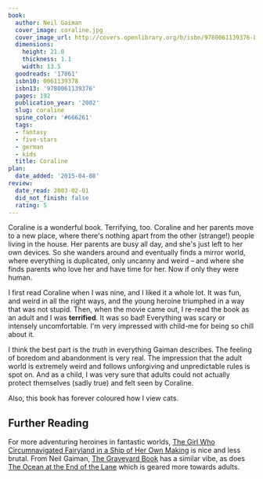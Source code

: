 ```yaml
---
book:
  author: Neil Gaiman
  cover_image: coraline.jpg
  cover_image_url: http://covers.openlibrary.org/b/isbn/9780061139376-L.jpg
  dimensions:
    height: 21.0
    thickness: 1.1
    width: 13.5
  goodreads: '17061'
  isbn10: 0061139378
  isbn13: '9780061139376'
  pages: 192
  publication_year: '2002'
  slug: coraline
  spine_color: '#666261'
  tags:
  - fantasy
  - five-stars
  - german
  - kids
  title: Coraline
plan:
  date_added: '2015-04-08'
review:
  date_read: 2003-02-01
  did_not_finish: false
  rating: 5
---
```


Coraline is a wonderful book. Terrifying, too. Coraline and her parents move to a new place, where there's nothing apart
from the other (strange!) people living in the house. Her parents are busy all day, and she's just left to her own
devices. So she wanders around and eventually finds a mirror world, where everything is duplicated, only uncanny and
weird – and where she finds parents who love her and have time for her. Now if only they were human.

I first read Coraline when I was nine, and I liked it a whole lot. It was fun, and weird in all the right ways, and the
young heroine triumphed in a way that was not stupid. Then, when the movie came out, I re-read the book as an adult and
I was **terrified**. It was so bad! Everything was scary or intensely uncomfortable. I'm very impressed with child-me
for being so chill about it.

I think the best part is the *truth* in everything Gaiman describes. The feeling of boredom and abandonment is very
real. The impression that the adult world is extremely weird and follows unforgiving and unpredictable rules is spot on.
And as a child, I was very sure that adults could not actually protect themselves (sadly true) and felt seen by Coraline.

Also, this book has forever coloured how I view cats.

## Further Reading

For more adventuring heroines in fantastic worlds, [The Girl Who Circumnavigated Fairyland in a Ship of Her Own
Making](https://books.rixx.de/reviews/2016/the-girl-who-circumnavigated-fairyland-in-a-ship-of-her-own-making) is nice
and less brutal. From Neil Gaiman, [The Graveyard Book](https://books.rixx.de/reviews/2015/the-graveyard-book) has a
similar vibe, as does [The Ocean at the End of the
Lane](https://books.rixx.de/reviews/2015/the-ocean-at-the-end-of-the-lane) which is geared more towards adults.
